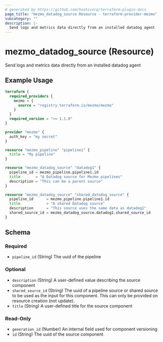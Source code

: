 ```yaml
---
# generated by https://github.com/hashicorp/terraform-plugin-docs
page_title: "mezmo_datadog_source Resource - terraform-provider-mezmo"
subcategory: ""
description: |-
  Send logs and metrics data directly from an installed datadog agent
---
```


# mezmo_datadog_source (Resource)

Send logs and metrics data directly from an installed datadog agent

## Example Usage

```terraform
terraform {
  required_providers {
    mezmo = {
      source = "registry.terraform.io/mezmo/mezmo"
    }
  }
  required_version = ">= 1.1.0"
}

provider "mezmo" {
  auth_key = "my secret"
}

resource "mezmo_pipeline" "pipeline1" {
  title = "My pipeline"
}

resource "mezmo_datadog_source" "datadog1" {
  pipeline_id = mezmo_pipeline.pipeline1.id
  title       = "A Datadog source for Mezmo pipelines"
  description = "This can be a parent source"
}

resource "mezmo_datadog_source" "shared_datadog_source" {
  pipeline_id      = mezmo_pipeline.pipeline1.id
  title            = "A shared Datadog source"
  description      = "This source uses the same data as datadog1"
  shared_source_id = mezmo_datadog_source.datadog1.shared_source_id
}
```

<!-- schema generated by tfplugindocs -->
## Schema

### Required

- `pipeline_id` (String) The uuid of the pipeline

### Optional

- `description` (String) A user-defined value describing the source component
- `shared_source_id` (String) The uuid of a pipeline source or shared source to be used as the input for this component. This can only be provided on resource creation (not update).
- `title` (String) A user-defined title for the source component

### Read-Only

- `generation_id` (Number) An internal field used for component versioning
- `id` (String) The uuid of the source component

